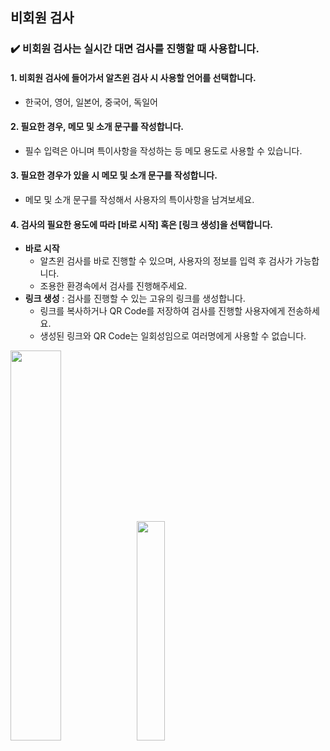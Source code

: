 ## 비회원 검사  
### :heavy_check_mark: 비회원 검사는 실시간 대면 검사를 진행할 때 사용합니다.  
#### 1. 비회원 검사에 들어가서 알츠윈 검사 시 사용할 언어를 선택합니다.  
- 한국어, 영어, 일본어, 중국어, 독일어 
#### 2. 필요한 경우, 메모 및 소개 문구를 작성합니다.  
- 필수 입력은 아니며 특이사항을 작성하는 등 메모 용도로 사용할 수 있습니다. 
#### 3. 필요한 경우가 있을 시 메모 및 소개 문구를 작성합니다.  
- 메모 및 소개 문구를 작성해서 사용자의 특이사항을 남겨보세요. 
#### 4. 검사의 필요한 용도에 따라 [바로 시작] 혹은 [링크 생성]을 선택합니다.
- **바로 시작**
    - 알츠윈 검사를 바로 진행할 수 있으며, 사용자의 정보를 입력 후 검사가 가능합니다.
    - 조용한 환경속에서 검사를 진행해주세요. 
- **링크 생성** : 검사를 진행할 수 있는 고유의 링크를 생성합니다.
    - 링크를 복사하거나 QR Code를 저장하여 검사를 진행할 사용자에게 전송하세요.
    - 생성된 링크와 QR Code는 일회성임으로 여러명에게 사용할 수 없습니다. 

<img src="https://github.com/spostudio/alzwin_docs/assets/138735314/1e4dbaea-90ac-44e5-8385-f49b180985c9.png" width="40%"><img src="https://github.com/spostudio/alzwin_docs/assets/138735314/a151623c-52d6-4cc8-ace4-0f4815a6d2c2" width="30%">  
